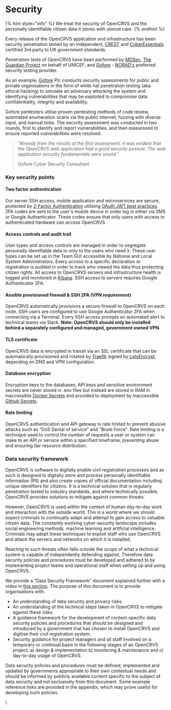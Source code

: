 # Security

{% hint style="info" %}
We treat the security of OpenCRVS and the personally identifiable citizen data it stores with utmost care.
{% endhint %}

Every release of the OpenCRVS application and infrastructure has been security penetration tested by an independent, [CREST](https://www.crest-approved.org/) and [CyberEssentials](https://www.ncsc.gov.uk/cyberessentials/overview) certified 3rd party to UK government standards.

Penetration tests of OpenCRVS have been performed by [MDSec](https://www.mdsec.co.uk/), [The Guardian Project](https://guardianproject.info/code/) on behalf of UNICEF, and [Gofore](https://gofore.com/) - [NORAD's](https://www.norad.no/) preferred security testing provider.

As an example, [Gofore](https://gofore.com/) Plc conducts security assessments for public and private organisations in the form of white hat penetration testing (aka ethical hacking) to simulate an adversary attacking the system and identifying vulnerabilities that may be exploited to compromise data confidentiality, integrity and availability.

Gofore pentesters utilise proven pentesting methods of code review, automated enumeration scans via the public internet, fuzzing with diverse input, and manual tests. The security assessment was conducted in two rounds, first to identify and report vulnerabilities, and then reassessed to ensure reported vulnerabilities were resolved.

> _"Already from the results of the first assessment, it was evident that the OpenCRVS web application had a good security posture. The web application security fundamentals were sound."_
>
> Gofore Cyber Security Consultant

### **Key security points**

#### **Two factor authentication**

Our server SSH access, mobile application and microservices are secure, protected by [2-Factor Authentication](https://en.wikipedia.org/wiki/Multi-factor_authentication) utilising [OAuth JWT best practices](https://tools.ietf.org/id/draft-ietf-oauth-jwt-bcp-02.html). 2FA codes are sent to the user's mobile device in order log in either via SMS or Google Authenticator. These codes ensure that only users with access to authenticated hardware can access OpenCRVS.

#### Access controls and audit trail

User types and access controls are managed in order to segregate personally identifiable data to only to the users who need it. These user types can be set up in the Team GUI accessible by National and Local System Administrators. Every access to a specific declaration or registration is audited in order to track who viewed the data thus protecting citizen rights. All access to OpenCRVS servers and infrastructure health is logged and monitored in [Kibana](https://www.elastic.co/observability/infrastructure-monitoring). SSH access to servers requires Google Authenticator 2FA.

#### Ansible provisioned firewall & SSH 2FA (VPN requirement)

OpenCRVS automatically provisions a secure firewall to OpenCRVS on each node. SSH users are configured to use Google Authenticator 2FA when connecting via a Terminal. Every SSH access prompts an automated alert to technical teams via Slack. **Note: OpenCRVS should only be installed behind a separately configured and managed, government owned VPN.**

#### TLS certificate

OpenCRVS data is encrypted in transit via an SSL certificate that can be automatically provisioned and rotated by [Traefik](https://traefik.io/) signed by [LetsEncrypt](https://letsencrypt.org/), depending on DNS and VPN configuration.

#### Database encryption

Encryption keys to the databases, API keys and sensitive environment secrets are never stored in .env files but instead are stored in RAM in inaccessible [Docker Secrets](https://docs.docker.com/engine/swarm/secrets/) and provided to deployment by inaccessible [Github Secrets](https://docs.github.com/en/actions/security-guides/encrypted-secrets).

#### Rate limiting

OpenCRVS authentication and API gateway is rate limited to prevent abusive attacks such as "DoS Denial of service" and "Brute Force". Rate limiting is a technique used to control the number of requests a user or system can make to an API or service within a specified timeframe, preventing abuse and ensuring fair resource distribution.

### Data security framework

OpenCRVS is software to digitally enable civil registration processes and as such is designed to digitally store and process personally identifiable information (PII) and also create copies of official documentation including unique identifiers for citizens. It is a technical solution that is regularly penetration tested to industry standards, and where technically possible, OpenCRVS provides solutions to mitigate against common threats.

However, OpenCRVS is used within the context of human day-to-day work and interaction with the outside world. This is a world where we should expect criminals to continually adapt and attempt to gain access to valuable citizen data. The constantly evolving cyber-security landscape includes social engineering methods, machine learning and artificial intelligence. Criminals may adopt these techniques to exploit staff who use OpenCRVS and attack the servers and networks on which it is installed.

Reacting to such threats often falls outside the scope of what a technical system is capable of independently defending against. Therefore data security policies and procedures must be developed and adhered to by implementing project teams and operational staff when setting up and using OpenCRVS.

We provide a "Data Security Framework" document explained further with a video in [this section](../setup/6.-go-live/3.3.4-set-up-an-smtp-server-for-opencrvs-monitoring-alerts.md). The purpose of this document is to provide organisations with:

* An understanding of data security and privacy risks.
* An understanding of the technical steps taken in OpenCRVS to mitigate against these risks.
* A guidance framework for the development of context-specific data security policies and procedures that should be designed and introduced by a government that has chosen to install OpenCRVS and digitise their civil registration system.
* Security guidance for project managers and all staff involved on a temporary or continual basis in the following stages of an OpenCRVS project: a) design & implementation b) monitoring & maintenance and c) day-to-day usage of OpenCRVS.

Data security policies and procedures must be defined, implemented and updated by governments appropriate to their own contextual needs and should be informed by publicly available content specific to the subject of data security and not exclusively from this document. Some example reference links are provided in the appendix, which may prove useful for developing such policies.

\\
